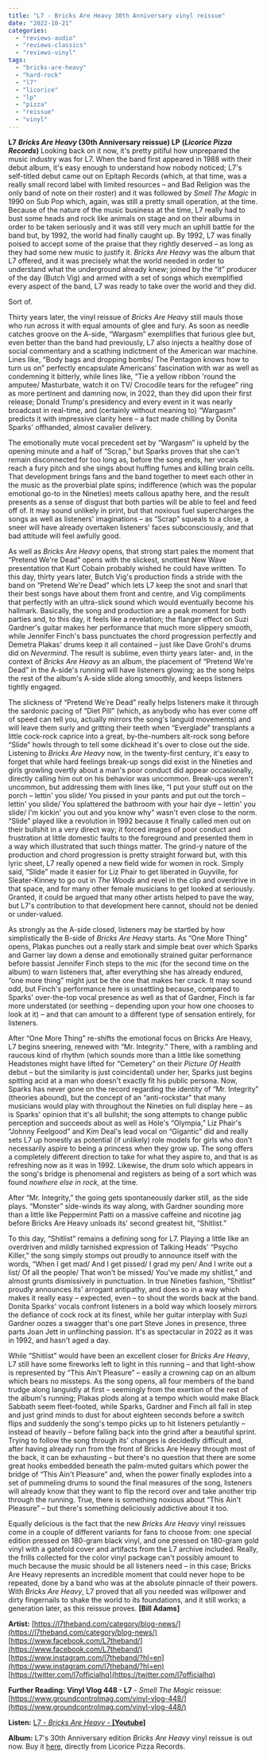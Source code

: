 ```yaml
---
title: "L7 - Bricks Are Heavy 30th Anniversary vinyl reissue"
date: "2022-10-21"
categories: 
  - "reviews-audio"
  - "reviews-classics"
  - "reviews-vinyl"
tags: 
  - "bricks-are-heavy"
  - "hard-rock"
  - "l7"
  - "licorice"
  - "lp"
  - "pizza"
  - "reissue"
  - "vinyl"
---
```


**L7** **_Bricks Are Heavy_ (30th Anniversary reissue) LP** **(_Licorice Pizza Records_)** Looking back on it now, it's pretty pitiful how unprepared the music industry was for L7. When the band first appeared in 1988 with their debut album, it's easy enough to understand how nobody noticed; L7's self-titled debut came out on Epitaph Records (which, at that time, was a really small record label with limited resources – and Bad Religion was the only band of note on their roster) and it was followed by _Smell The Magic_ in 1990 on Sub Pop which, again, was still a pretty small operation, at the time. Because of the nature of the music business at the time, L7 really had to bust some heads and rock like animals on stage and on their albums in order to be taken seriously and it was still very much an uphill battle for the band but, by 1992, the world had finally caught up. By 1992, L7 was finally poised to accept some of the praise that they rightly deserved – as long as they had some new music to justify it. _Bricks Are Heavy_ was the album that L7 offered, and it was precisely what the world needed in order to understand what the underground already knew; joined by the “it” producer of the day (Butch Vig) and armed with a set of songs which exemplified every aspect of the band, L7 was ready to take over the world and they did.

Sort of.

Thirty years later, the vinyl reissue of _Bricks Are Heavy_ still mauls those who run across it with equal amounts of glee and fury. As soon as needle catches groove on the A-side, “Wargasm” exemplifies that furious glee but, even better than the band had previously, L7 also injects a healthy dose of social commentary and a scathing indictment of the American war machine. Lines like, “Body bags and dropping bombs/ The Pentagon knows how to turn us on” perfectly encapsulate Americans' fascination with war as well as condemning it bitterly, while lines like, “Tie a yellow ribbon 'round the amputee/ Masturbate, watch it on TV/ Crocodile tears for the refugee” ring as more pertinent and damning now, in 2022, than they did upon their first release; Donald Trump's presidency and every event in it was nearly broadcast in real-time, and (certainly without meaning to) “Wargasm” predicts it with impressive clarity here – a fact made chilling by Donita Sparks' offhanded, almost cavalier delivery.

The emotionally mute vocal precedent set by “Wargasm” is upheld by the opening minute and a half of “Scrap,” but Sparks proves that she can't remain disconnected for too long as, before the song ends, her vocals reach a fury pitch and she sings about huffing fumes and killing brain cells. That development brings fans and the band together to meet each other in the music as the proverbial plate spins; indifference (which was the popular emotional go-to in the Nineties) meets callous apathy here, and the result presents as a sense of disgust that both parties will be able to feel and feed off of. It may sound unlikely in print, but that noxious fuel supercharges the songs as well as listeners' imaginations – as “Scrap” squeals to a close, a sneer will have already overtaken listeners' faces subconsciously, and that bad attitude will feel awfully good.

As well as _Bricks Are Heavy_ opens, that strong start pales the moment that “Pretend We're Dead” opens with the slickest, snottiest New Wave presentation that Kurt Cobain probably wished he could have written. To this day, thirty years later, Butch Vig's production finds a stride with the band on “Pretend We're Dead” which lets L7 keep the snot and snarl that their best songs have about them front and centre, and Vig compliments that perfectly with an ultra-slick sound which would eventually become his hallmark. Basically, the song and production are a peak moment for both parties and, to this day, it feels like a revelation; the flanger effect on Suzi Gardner's guitar makes her performance that much more slippery smooth, while Jennifer Finch's bass punctuates the chord progression perfectly and Demetra Plakas' drums keep it all contained – just like Dave Grohl's drums did on _Nevermind_. The result is sublime, even thirty years later- and, in the context of _Bricks Are Heavy_ as an album, the placement of “Pretend We're Dead” in the A-side's running will have listeners glowing; as the song helps the rest of the album's A-side slide along smoothly, and keeps listeners tightly engaged.

The slickness of “Pretend We're Dead” really helps listeners make it through the sardonic pacing of “Diet Pill” (which, as anybody who has ever come off of speed can tell you, actually mirrors the song's languid movements) and will leave them surly and gritting their teeth when “Everglade” transplants a little cock-rock caprice into a great, by-the-numbers alt-rock song before “Slide” howls through to tell some dickhead it's over to close out the side. Listening to _Bricks Are Heavy_ now, in the twenty-first century, it's easy to forget that while hard feelings break-up songs did exist in the Nineties and girls growling overtly about a man's poor conduct did appear occasionally, directly calling him out on his behavior was uncommon. Break-ups weren't uncommon, but addressing them with lines like, “I put your stuff out on the porch – lettin' you slide/ You pissed in your pants and put out the torch – lettin' you slide/ You splattered the bathroom with your hair dye – lettin' you slide/ I'm kickin' you out and you know why” wasn't even close to the norm. “Slide” played like a revolution in 1992 because it finally called men out on their bullshit in a very direct way; it forced images of poor conduct and frustration at little domestic faults to the foreground and presented them in a way which illustrated that such things matter. The grind-y nature of the production and chord progression is pretty straight forward but, with this lyric sheet, L7 really opened a new field wide for women in rock. Simply said, “Slide” made it easier for Liz Phair to get liberated in Guyville, for Sleater-Kinney to go out in _The Woods_ and revel in the clip and overdrive in that space, and for many other female musicians to get looked at seriously. Granted, it could be argued that many other artists helped to pave the way, but L7's contribution to that development here cannot, should not be denied or under-valued.

As strongly as the A-side closed, listeners may be startled by how simplistically the B-side of _Bricks Are Heavy_ starts. As “One More Thing” opens, Plakas punches out a really stark and simple beat over which Sparks and Garner lay down a dense and emotionally strained guitar performance before bassist Jennifer Finch steps to the mic (for the second time on the album) to warn listeners that, after everything she has already endured, “one more thing” might just be the one that makes her crack. It may sound odd, but Finch's performance here is unsettling because, compared to Sparks' over-the-top vocal presence as well as that of Gardner, Finch is far more understated (or seething – depending upon your how one chooses to look at it) – and that can amount to a different type of sensation entirely, for listeners.

After “One More Thing” re-shifts the emotional focus on Bricks Are Heavy, L7 begins sneering, renewed with “Mr. Integrity.” There, with a rambling and raucous kind of rhythm (which sounds more than a little like something Headstones might have lifted for “Cemetery” on their _Picture Of Health_ debut – but the similarity is just coincidental) under her, Sparks just begins spitting acid at a man who doesn't exactly fit his public persona. Now, Sparks has never gone on the record regarding the identity of “Mr. Integrity” (theories abound), but the concept of an “anti-rockstar” that many musicians would play with throughout the Nineties on full display here – as is Sparks' opinion that it's all bullshit; the song attempts to change public perception and succeeds about as well as Hole's “Olympia,” Liz Phair's “Johnny Feelgood” and Kim Deal's lead vocal on “Gigantic” did and really sets L7 up honestly as potential (if unlikely) role models for girls who don't necessarily aspire to being a princess when they grow up. The song offers a completely different direction to take for what they aspire to, and that is as refreshing now as it was in 1992. Likewise, the drum solo which appears in the song's bridge is phenomenal and registers as being of a sort which was found _nowhere else in rock_, at the time.

After “Mr. Integrity,” the going gets spontaneously darker still, as the side plays. “Monster” side-winds its way along, with Gardner sounding more than a little like Peppermint Patti on a massive caffeine and nicotine jag before Bricks Are Heavy unloads its' second greatest hit, “Shitlist.”

To this day, “Shitlist” remains a defining song for L7. Playing a little like an overdriven and mildly tarnished expression of Talking Heads' “Psycho Killer,” the song simply stomps out proudly to announce itself with the words, “When I get mad/ And I get pissed/ I grad my pen/ And I write out a list/ Of all the people/ That won't be missed/ You've made my shitlist,” and almost grunts dismissively in punctuation. In true Nineties fashion, “Shitlist” proudly announces its' arrogant antipathy, and does so in a way which makes it really easy – expected, even – to shout the words back at the band. Donita Sparks' vocals confront listeners in a bold way which loosely mirrors the defiance of cock rock at its finest, while her guitar interplay with Suzi Gardner oozes a swagger that's one part Steve Jones in presence, three parts Joan Jett in unflinching passion. It's as spectacular in 2022 as it was in 1992, and hasn't aged a day.

While “Shitlist” would have been an excellent closer for _Bricks Are Heavy_, L7 still have some fireworks left to light in this running – and that light-show is represented by “This Ain't Pleasure” – easily a crowning cap on an album which bears no missteps. As the song opens, all four members of the band trudge along languidly at first – seemingly from the exertion of the rest of the album's running; Plakas plods along at a tempo which would make Black Sabbath seem fleet-footed, while Sparks, Gardner and Finch all fall in step and just grind minds to dust for about eighteen seconds before a switch flips and suddenly the song's tempo picks up to hit listeners petulantly – instead of heavily – before falling back into the grind after a beautiful sprint. Trying to follow the song through its' changes is decidedly difficult and, after having already run from the front of Bricks Are Heavy through most of the back, it can be exhausting – but there's no question that there are some great hooks embedded beneath the palm-muted guitars which power the bridge of “This Ain't Pleasure” and, when the power finally explodes into a set of pummeling drums to sound the final measures of the song, listeners will already know that they want to flip the record over and take another trip through the running. True, there is something noxious about “This Ain't Pleasure” – but there's something deliciously addictive about it too.

Equally delicious is the fact that the new _Bricks Are Heavy_ vinyl reissues come in a couple of different variants for fans to choose from: one special edition pressed on 180-gram black vinyl, and one pressed on 180-gram gold vinyl with a gatefold cover and artifacts from the L7 archive included. Really, the frills collected for the color vinyl package can't possibly amount to much because the music should be all listeners need – in this case; Bricks Are Heavy represents an incredible moment that could never hope to be repeated, done by a band who was at the absolute pinnacle of their powers. With _Bricks Are Heavy_, L7 proved that all you needed was willpower and dirty fingernails to shake the world to its foundations, and it still works; a generation later, as this reissue proves. **\[Bill Adams\]**

**Artist:** [https://l7theband.com/category/blog-news/](https://l7theband.com/category/blog-news/) [https://www.facebook.com/L7theband/](https://www.facebook.com/L7theband/) [https://www.instagram.com/l7theband/?hl=en](https://www.instagram.com/l7theband/?hl=en) [https://twitter.com/l7officialhq](https://twitter.com/l7officialhq)

**Further Reading:** **Vinyl Vlog 448 - L7** - _Smell The Magic_ reissue: [https://www.groundcontrolmag.com/vinyl-vlog-448/](https://www.groundcontrolmag.com/vinyl-vlog-448/)

**Listen:** [L7 - _Bricks Are Heavy_ \- **\[Youtube\]**](https://www.youtube.com/watch?v=fA0fZ3LARsw&list=PL6ogdCG3tAWglMOdA6mTDOs-ithJVKiUa)

**Album:** L7's 30th Anniversary edition _Bricks Are Heavy_ vinyl reissue is out now. Buy it [here](https://rollinglivestudios.com/pages/l7-bricks-are-heavy), directly from Licorice Pizza Records.
